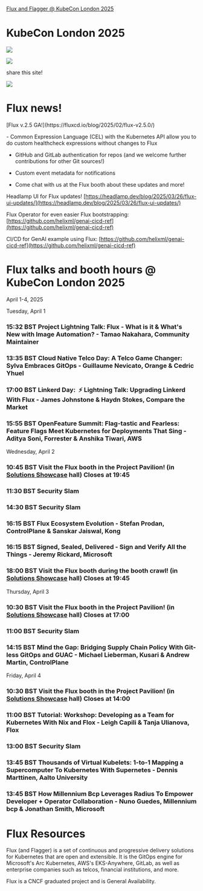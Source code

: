 [Flux and Flagger @ KubeCon London 2025](/kubecon)

# KubeCon London 2025

![](https://lh4.googleusercontent.com/WaRAI2qBsx0rHxNnEOJlC5Ng5RTa0CuCoicMLvMk9VAOFfg6fo-DDILaY3_kUHS0llFVEAfS7AVL5r60ZWqm8nJWxxcA1nVOlkLAMMpu5Sa7oOimqXtWTzBNYiK59WZW8Q=w1280)

![](https://lh5.googleusercontent.com/qrxWQKqUcrwjKvjn-R6BIYtPF_fvhpFuc6L9jxRsALweluiuzIiK3kDe21PG6VF0X6MXUCyEydxRlbxD7302kO3PDBa6ZTpNKX54eBda6fCeMNCkpDCpXuk-hppoqE7guA=w1280)

share this site!

![](https://lh3.googleusercontent.com/vkx_d81X9YV3-0mder4Nr1028mF7g5bPJf2lQigvrGLNvaq02sW_0UxmL0DMO_JbwyAJB7nq-DOgUZJFYJmNPXeRTopF6QntU9GXvGM9bZwpqCmOZapUfU1O6NNnzLz8rg=w1280)


<div class="clearfix">
  <div class="float-header-kubecon"><h1 id="flux-news">Flux news!</h1><p>[Flux v.2.5 GA!](https://fluxcd.io/blog/2025/02/flux-v2.5.0/)</p></div>- Common Expression Language (CEL) with the Kubernetes API allow you to do custom healthcheck expressions without changes to Flux

- GitHub and GitLab authentication for repos (and we welcome further contributions for other Git sources!)

- Custom event metadata for notifications

- Come chat with us at the Flux booth about these updates and more!


Headlamp UI for Flux updates! [https://headlamp.dev/blog/2025/03/26/flux-ui-updates/](https://headlamp.dev/blog/2025/03/26/flux-ui-updates/)

Flux Operator for even easier Flux bootstrapping: [https://github.com/helixml/genai-cicd-ref](https://github.com/helixml/genai-cicd-ref)

CI/CD for GenAI example using Flux: [https://github.com/helixml/genai-cicd-ref](https://github.com/helixml/genai-cicd-ref)

# Flux talks and booth hours @ KubeCon London 2025

April 1-4, 2025

Tuesday, April 1

### 15:32 BST Project Lightning Talk: Flux - What is it & What's New with Image Automation? - Tamao Nakahara, Community Maintainer

### 13:35 BST Cloud Native Telco Day: A Telco Game Changer: Sylva Embraces GitOps - Guillaume Nevicato, Orange & Cedric Yhuel

### 17:00 BST Linkerd Day:  ⚡ Lightning Talk: Upgrading Linkerd With Flux - James Johnstone & Haydn Stokes, Compare the Market

### 15:55 BST OpenFeature Summit: Flag-tastic and Fearless: Feature Flags Meet Kubernetes for Deployments That Sing - Aditya Soni, Forrester & Anshika Tiwari, AWS

Wednesday, April 2

### 10:45 BST Visit the Flux booth in the Project Pavilion! (in [Solutions Showcase](https://kccnceu2025.sched.com/event/1tm4D/solutions-showcase) hall) Closes at 19:45

### 11:30 BST Security Slam

### 14:30 BST Security Slam

### 16:15 BST Flux Ecosystem Evolution - Stefan Prodan, ControlPlane & Sanskar Jaiswal, Kong

### 16:15 BST Signed, Sealed, Delivered - Sign and Verify All the Things - Jeremy Rickard, Microsoft

### 18:00 BST Visit the Flux booth during the booth crawl! (in [Solutions Showcase](https://kccnceu2025.sched.com/event/1tm4D/solutions-showcase) hall) Closes at 19:45

Thursday, April 3

### 10:30 BST Visit the Flux booth in the Project Pavilion! (in [Solutions Showcase](https://kccnceu2025.sched.com/event/1tm4J/solutions-showcase) hall) Closes at 17:00

### 11:00 BST Security Slam

### 14:15 BST Mind the Gap: Bridging Supply Chain Policy With Git-less GitOps and GUAC - Michael Lieberman, Kusari & Andrew Martin, ControlPlane

Friday, April 4

### 10:30 BST Visit the Flux booth in the Project Pavilion! (in [Solutions Showcase](https://kccnceu2025.sched.com/event/1tm4M/solutions-showcase) hall) Closes at 14:00

### 11:00 BST Tutorial: Workshop: Developing as a Team for Kubernetes With Nix and Flox - Leigh Capili & Tanja Ulianova, Flox

### 13:00 BST Security Slam

### 13:45 BST Thousands of Virtual Kubelets: 1-to-1 Mapping a Supercomputer To Kubernetes With Supernetes - Dennis Marttinen, Aalto University

### 13:45 BST How Millennium Bcp Leverages Radius To Empower Developer + Operator Collaboration - Nuno Guedes, Millennium bcp & Jonathan Smith, Microsoft

# Flux Resources

Flux (and Flagger) is a set of continuous and progressive delivery solutions for Kubernetes that are open and extensible. It is the GitOps engine for Microsoft's Arc Kubernetes, AWS's EKS-Anywhere, GitLab, as well as enterprise companies such as telcos, financial institutions, and more.

Flux is a CNCF graduated project and is General Availability.

